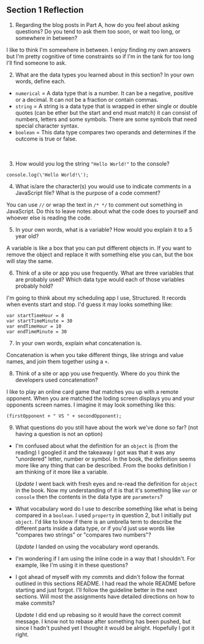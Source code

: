 ## Section 1 Reflection

1. Regarding the blog posts in Part A, how do you feel about asking questions? Do you tend to ask them too soon, or wait too long, or somewhere in between?

  I like to think I'm somewhere in between. I enjoy finding my own answers but I'm pretty cognitive of time constraints so if I'm in the tank for too long I'll find someone to ask.

2. What are the data types you learned about in this section? In your own words, define each.

  - `numerical` = A data type that is a number. It can be a negative,  positive or a decimal. It can not be a fraction or contain commas.
  - `string` = A string is a data type that is wrapped in ether single or double quotes (can be ether but the start and end must match) it can consist of numbers, letters and some symbols. There are some symbols that need special character syntax.
  - `boolean` = This data type compares two operands and determines if the outcome is true or false.  
<br><br>
3. How would you log the string `"Hello World!"` to the console?
  ```
  console.log(\'Hello World!\');
  ```

4. What is/are the character(s) you would use to indicate comments in a JavaScript file? What is the purpose of a code comment?

  You can use `//` or wrap the text in `/* */` to comment out something in JavaScript. Do this to leave notes about what the code does to yourself and whoever else is reading the code.

5. In your own words, what is a variable? How would you explain it to a 5 year old?

  A variable is like a box that you can put different objects in. If you want to remove the object and replace it with something else you can, but the box will stay the same.

6. Think of a site or app you use frequently. What are three variables that are probably used? Which data type would each of those variables probably hold?

I'm going to think about my scheduling app I use, Structured. It records when events start and stop. I'd guess it may looks something like:
```
var startTimeHour = 8
var startTimeMinute = 30
var endTimeHour = 10
var endTimeMinute = 30
```

7. In your own words, explain what concatenation is.

  Concatenation is when you take different things, like strings and value names, and join them together using a `+`.

8. Think of a site or app you use frequently. Where do you think the developers used concatenation?

I like to play an online card game that matches you up with a remote opponent. When you are matched the loding screen displays you and your opponents screen names. I imagine it may look something like this:
```
(firstOpponent + " VS " + secondOpponent);
```

9. What questions do you still have about the work we've done so far? (not having a question is not an option)

- I'm confused about what the definition for an `object` is (from the reading) I googled it and the takeaway I got was that it was any "unordered" letter, number or symbol. In the book, the definition seems more like any thing that can be described. From the books definition I am thinking of it more like a variable.

  *Update* I went back with fresh eyes and re-read the definition for `object` in the book. Now my understanding of it is that it's something like `var` or `console` then the contents in the data type are `parameters`?

- What vocabulary word do I use to describe something like what is being compared in a `boolean`. I used `property` in question 2, but I initially put `object`. I'd like to know if there is an umbrella term to describe the different parts inside a data type, or if you'd just use words like "compares two strings" or "compares two numbers"?

  *Update* I landed on using the vocabulary word operands.

- I'm wondering if I am using the inline code in a way that I shouldn't. For example, like I'm using it in these questions?

- I got ahead of myself with my commits and didn't follow the format outlined in this sections README. I had read the whole README before starting and just forgot. I'll follow the guideline better in the next sections. Will most the assignments have detailed directions on how to make commits?

  *Update* I did end up rebasing so it would have the correct commit message. I know not to rebase after something has been pushed, but since I hadn't pushed yet I thought it would be alright. Hopefully I got it right.
